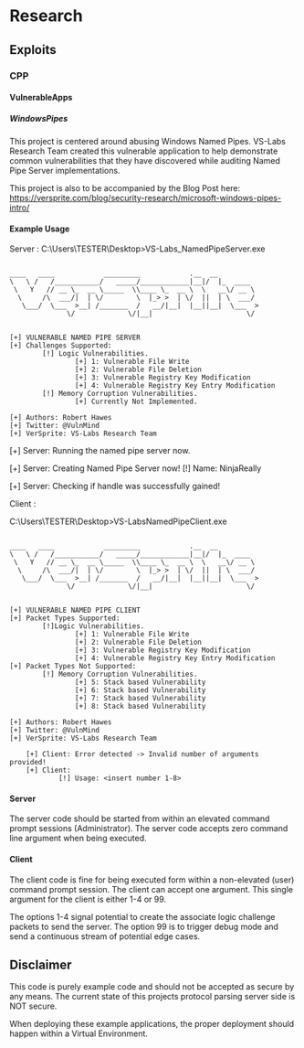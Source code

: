 # Research
## Exploits
### CPP
#### VulnerableApps
##### WindowsPipes

This project is centered around abusing Windows Named Pipes. VS-Labs Research Team created this vulnerable application to help demonstrate common vulnerabilities that they have discovered while auditing Named Pipe Server implementations.

This project is also to be accompanied by the Blog Post here: https://versprite.com/blog/security-research/microsoft-windows-pipes-intro/

#### Example Usage

Server :
C:\Users\TESTER\Desktop>VS-Labs_NamedPipeServer.exe
~~~~~~~~~~~~~~~~~~~~~~~~~~~~~~~~~~~~~~~~~~~~~~~~

____   ____            _________            .__  __
\   \ /   /___________/   _____/____________|__|/  |_  ____
 \   Y   // __ \_  __ \_____  \\____ \_  __ \  \   __\/ __ \
  \     /\  ___/|  | \/        \  |_> >  | \/  ||  | \  ___/
   \___/  \___  >__| /_______  /   __/|__|  |__||__|  \___  >
              \/             \/|__|                       \/


[+] VULNERABLE NAMED PIPE SERVER
[+] Challenges Supported:
        [!] Logic Vulnerabilities.
                [+] 1: Vulnerable File Write
                [+] 2: Vulnerable File Deletion
                [+] 3: Vulnerable Registry Key Modification
                [+] 4: Vulnerable Registry Key Entry Modification
        [!] Memory Corruption Vulnerabilities.
                [+] Currently Not Implemented.

[+] Authors: Robert Hawes
[+] Twitter: @VulnMind
[+] VerSprite: VS-Labs Research Team

~~~~~~~~~~~~~~~~~~~~~~~~~~~~~~~~~~~~~~~~~~~~~~~~
[+] Server: Running the named pipe server now.

[+] Server: Creating Named Pipe Server now!
        [!] Name: NinjaReally

[+] Server: Checking if handle was successfully gained!

Client :

C:\Users\TESTER\Desktop>VS-LabsNamedPipeClient.exe
~~~~~~~~~~~~~~~~~~~~~~~~~~~~~~~~~~~~~~~~~~~~~~~~~~~~~~~~~~~~~~~~~~

____   ____            _________            .__  __
\   \ /   /___________/   _____/____________|__|/  |_  ____
 \   Y   // __ \_  __ \_____  \\____ \_  __ \  \   __\/ __ \
  \     /\  ___/|  | \/        \  |_> >  | \/  ||  | \  ___/
   \___/  \___  >__| /_______  /   __/|__|  |__||__|  \___  >
              \/             \/|__|                       \/


[+] VULNERABLE NAMED PIPE CLIENT
[+] Packet Types Supported:
        [!]Logic Vulnerabilities.
                [+] 1: Vulnerable File Write
                [+] 2: Vulnerable File Deletion
                [+] 3: Vulnerable Registry Key Modification
                [+] 4: Vulnerable Registry Key Entry Modification
[+] Packet Types Not Supported:
        [!] Memory Corruption Vulnerabilities.
                [+] 5: Stack based Vulnerability
                [+] 6: Stack based Vulnerability
                [+] 7: Stack based Vulnerability
                [+] 8: Stack based Vulnerability

[+] Authors: Robert Hawes
[+] Twitter: @VulnMind
[+] VerSprite: VS-Labs Research Team

~~~~~~~~~~~~~~~~~~~~~~~~~~~~~~~~~~~~~~~~~~~~~~~~~~~~~~~~~~~~~~~~~~
        [+] Client: Error detected -> Invalid number of arguments provided!
        [+] Client:
                [!] Usage: <insert number 1-8>


#### Server

The server code should be started from within an elevated command prompt sessions (Administrator). 
The server code accepts zero command line argument when being executed.

#### Client

The client code is fine for being executed form within a non-elevated (user) command prompt session.
The client can accept one argument. This single argument for the client is either 1-4 or 99. 

The options 1-4 signal potential to create the associate logic challenge packets to send the server.
The option 99 is to trigger debug mode and send a continuous stream of potential edge cases.

## Disclaimer 

This code is purely example code and should not be accepted as secure by any means. The current state of this projects protocol parsing server side is NOT secure. 

When deploying these example applications, the proper deployment should happen within a Virtual Environment.

